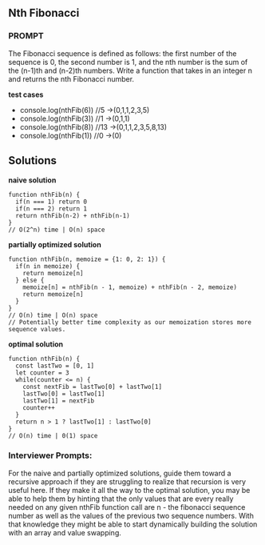 ## **Nth Fibonacci**


### **PROMPT**
The Fibonacci sequence is defined as follows: the first number of the sequence is 0, the second number is 1, and the nth number
is the sum of the (n-1)th and (n-2)th numbers. Write a function that takes in an integer n and returns the nth Fibonacci number.

**test cases**

* console.log(nthFib(6)) //5 ->(0,1,1,2,3,5)
* console.log(nthFib(3)) //1 ->(0,1,1)
* console.log(nthFib(8)) //13 ->(0,1,1,2,3,5,8,13)
* console.log(nthFib(1)) //0 ->(0)


## **Solutions**

**naive solution**
```
function nthFib(n) {
  if(n === 1) return 0
  if(n === 2) return 1
  return nthFib(n-2) + nthFib(n-1)
}
// O(2^n) time | O(n) space
```

**partially optimized solution**
```
function nthFib(n, memoize = {1: 0, 2: 1}) {
  if(n in memoize) {
    return memoize[n]
  } else {
    memoize[n] = nthFib(n - 1, memoize) + nthFib(n - 2, memoize)
    return memoize[n]
  }
}
// O(n) time | O(n) space
// Potentially better time complexity as our memoization stores more sequence values.
```

**optimal solution**
```
function nthFib(n) {
  const lastTwo = [0, 1]
  let counter = 3
  while(counter <= n) {
    const nextFib = lastTwo[0] + lastTwo[1]
    lastTwo[0] = lastTwo[1]
    lastTwo[1] = nextFib
    counter++
  }
  return n > 1 ? lastTwo[1] : lastTwo[0]
}
// O(n) time | 0(1) space
```


### **Interviewer Prompts:**
For the naive and partially optimized solutions, guide them toward a recursive approach if they are struggling to realize that
recursion is very useful here. If they make it all the way to the optimal solution, you may be able to help them by hinting
that the only values that are every really needed on any given nthFib function call are n - the fibonacci sequence number
as well as the values of the previous two sequence numbers. With that knowledge they might be able to start dynamically building
the solution with an array and value swapping.
